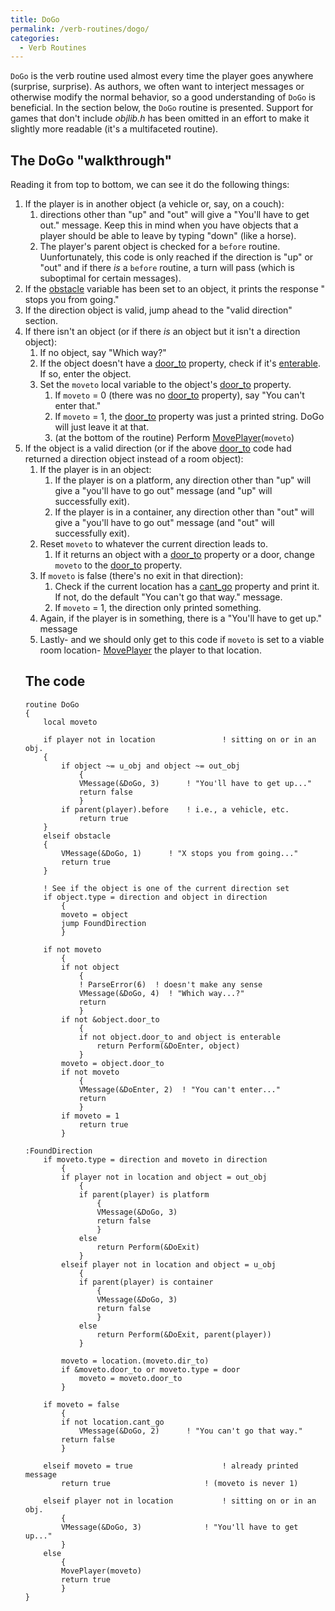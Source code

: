 ```yaml
---
title: DoGo
permalink: /verb-routines/dogo/
categories: 
  - Verb Routines
---
```


`DoGo` is the verb routine used almost every time the player goes
anywhere (surprise, surprise). As authors, we often want to interject
messages or otherwise modify the normal behavior, so a good
understanding of `DoGo` is beneficial. In the section below, the `DoGo`
routine is presented. Support for games that don't include
*objlib.h* has been omitted in an effort to make it
slightly more readable (it's a multifaceted routine).

## The DoGo "walkthrough"

Reading it from top to bottom, we can see it do the following things:

1.  If the player is in another object (a vehicle or, say, on a couch):
    1.  directions other than "up" and "out" will give a "You'll have to
        get out." message. Keep this in mind when you have objects that
        a player should be able to leave by typing "down" (like a
        horse).
    2.  The player's parent object is checked for a `before` routine.
        Uunfortunately, this code is only reached if the direction is
        "up" or "out" and if there *is* a `before` routine, a turn will
        pass (which is suboptimal for certain messages).
2.  If the [obstacle](globals/obstacle/) variable has been set to an
    object, it prints the response "<object> stops you from going."
3.  If the direction object is valid, jump ahead to the "valid
    direction" section.
4.  If there isn't an object (or if there *is* an object but it isn't a
    direction object):
    1.  If no object, say "Which way?"
    2.  If the object doesn't have a [door_to](properties/door_to/)
        property, check if it's [enterable](attributes/). If
        so, enter the object.
    3.  Set the `moveto` local variable to the object's
        [door_to](properties/door_to/) property.
        1.  If `moveto` = 0 (there was no [door_to](properties/door_to/)
            property), say "You can't enter that."
        2.  If `moveto` = 1, the [door_to](properties/door_to/) property
            was just a printed string. DoGo will just leave it at that.
        3.  (at the bottom of the routine) Perform
            [MovePlayer](routines/moveplayer/)(`moveto`)
5.  If the object is a valid direction (or if the above
    [door_to](properties/door_to/) code had returned a direction object
    instead of a room object):
    1.  If the player is in an object:
        1.  If the player is on a platform, any direction other than
            "up" will give a "you'll have to go out" message (and "up"
            will successfully exit).
        2.  If the player is in a container, any direction other than
            "out" will give a "you'll have to go out" message (and "out"
            will successfully exit).
    2.  Reset `moveto` to whatever the current direction leads to.
        1.  If it returns an object with a
            [door_to](properties/door_to/) property or a door, change
            `moveto` to the [door_to](properties/door_to/) property.
    3.  If `moveto` is false (there's no exit in that direction):
        1.  Check if the current location has a
            [cant_go](properties/cant_go/) property and print it. If
            not, do the default "You can't go that way." message.
        2.  If `moveto` = 1, the direction only printed something.
    4.  Again, if the player is in something, there is a "You'll have to
        get up." message
    5.  Lastly- and we should only get to this code if `moveto` is set
        to a viable room location- [MovePlayer](routines/moveplayer/)
        the player to that location.

## The code

    routine DoGo
    {
        local moveto

        if player not in location               ! sitting on or in an obj.
        {
            if object ~= u_obj and object ~= out_obj
                {
                VMessage(&DoGo, 3)      ! "You'll have to get up..."
                return false
                }
            if parent(player).before    ! i.e., a vehicle, etc.
                return true
        }
        elseif obstacle
        {
            VMessage(&DoGo, 1)      ! "X stops you from going..."
            return true
        }

        ! See if the object is one of the current direction set
        if object.type = direction and object in direction
            {
            moveto = object
            jump FoundDirection
            }

        if not moveto
            {
            if not object
                {
                ! ParseError(6)  ! doesn't make any sense
                VMessage(&DoGo, 4)  ! "Which way...?"
                return
                }
            if not &object.door_to
                {
                if not object.door_to and object is enterable
                    return Perform(&DoEnter, object)
                }
            moveto = object.door_to
            if not moveto
                {
                VMessage(&DoEnter, 2)  ! "You can't enter..."
                return
                }
            if moveto = 1
                return true
            }

    :FoundDirection
        if moveto.type = direction and moveto in direction
            {
            if player not in location and object = out_obj
                {
                if parent(player) is platform
                    {
                    VMessage(&DoGo, 3)
                    return false
                    }
                else
                    return Perform(&DoExit)
                }
            elseif player not in location and object = u_obj
                {
                if parent(player) is container
                    {
                    VMessage(&DoGo, 3)
                    return false
                    }
                else
                    return Perform(&DoExit, parent(player))
                }

            moveto = location.(moveto.dir_to)
            if &moveto.door_to or moveto.type = door
                moveto = moveto.door_to
            }

        if moveto = false
            {
            if not location.cant_go
                VMessage(&DoGo, 2)      ! "You can't go that way."
            return false
            }

        elseif moveto = true                    ! already printed message
            return true                     ! (moveto is never 1)

        elseif player not in location           ! sitting on or in an obj.
            {
            VMessage(&DoGo, 3)              ! "You'll have to get up..."
            }
        else
            {
            MovePlayer(moveto)
            return true
            }
    }
